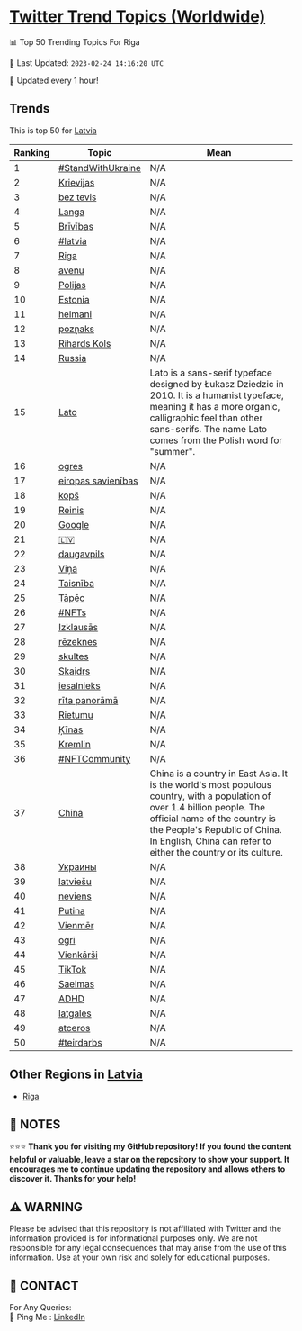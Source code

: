 [Twitter Trend Topics (Worldwide)](https://github.com/ErcinDedeoglu/Twitter-Trend-Topics)
==========


📊 Top 50 Trending Topics For Riga

📆 Last Updated: `2023-02-24 14:16:20 UTC`

🔧 Updated every 1 hour!


## Trends

This is top 50 for [Latvia](</Latvia>)

| Ranking | Topic | Mean |
| ------- | ------------ | ------------ |
| 1 | [#StandWithUkraine](http://twitter.com/search?q=%23StandWithUkraine) | N/A |
| 2 | [Krievijas](http://twitter.com/search?q=Krievijas) | N/A |
| 3 | [bez tevis](http://twitter.com/search?q=bez+tevis) | N/A |
| 4 | [Langa](http://twitter.com/search?q=Langa) | N/A |
| 5 | [Brīvības](http://twitter.com/search?q=Br%c4%abv%c4%abbas) | N/A |
| 6 | [#latvia](http://twitter.com/search?q=%23latvia) | N/A |
| 7 | [Riga](http://twitter.com/search?q=Riga) | N/A |
| 8 | [avenu](http://twitter.com/search?q=avenu) | N/A |
| 9 | [Polijas](http://twitter.com/search?q=Polijas) | N/A |
| 10 | [Estonia](http://twitter.com/search?q=Estonia) | N/A |
| 11 | [helmani](http://twitter.com/search?q=helmani) | N/A |
| 12 | [pozņaks](http://twitter.com/search?q=poz%c5%86aks) | N/A |
| 13 | [Rihards Kols](http://twitter.com/search?q=Rihards+Kols) | N/A |
| 14 | [Russia](http://twitter.com/search?q=Russia) | N/A |
| 15 | [Lato](http://twitter.com/search?q=Lato) | Lato is a sans-serif typeface designed by Łukasz Dziedzic in 2010. It is a humanist typeface, meaning it has a more organic, calligraphic feel than other sans-serifs. The name Lato comes from the Polish word for "summer". |
| 16 | [ogres](http://twitter.com/search?q=ogres) | N/A |
| 17 | [eiropas savienības](http://twitter.com/search?q=eiropas+savien%c4%abbas) | N/A |
| 18 | [kopš](http://twitter.com/search?q=kop%c5%a1) | N/A |
| 19 | [Reinis](http://twitter.com/search?q=Reinis) | N/A |
| 20 | [Google](http://twitter.com/search?q=Google) | N/A |
| 21 | [🇱🇻](http://twitter.com/search?q=%f0%9f%87%b1%f0%9f%87%bb) | N/A |
| 22 | [daugavpils](http://twitter.com/search?q=daugavpils) | N/A |
| 23 | [Viņa](http://twitter.com/search?q=Vi%c5%86a) | N/A |
| 24 | [Taisnība](http://twitter.com/search?q=Taisn%c4%abba) | N/A |
| 25 | [Tāpēc](http://twitter.com/search?q=T%c4%81p%c4%93c) | N/A |
| 26 | [#NFTs](http://twitter.com/search?q=%23NFTs) | N/A |
| 27 | [Izklausās](http://twitter.com/search?q=Izklaus%c4%81s) | N/A |
| 28 | [rēzeknes](http://twitter.com/search?q=r%c4%93zeknes) | N/A |
| 29 | [skultes](http://twitter.com/search?q=skultes) | N/A |
| 30 | [Skaidrs](http://twitter.com/search?q=Skaidrs) | N/A |
| 31 | [iesalnieks](http://twitter.com/search?q=iesalnieks) | N/A |
| 32 | [rīta panorāmā](http://twitter.com/search?q=r%c4%abta+panor%c4%81m%c4%81) | N/A |
| 33 | [Rietumu](http://twitter.com/search?q=Rietumu) | N/A |
| 34 | [Ķīnas](http://twitter.com/search?q=%c4%b6%c4%abnas) | N/A |
| 35 | [Kremlin](http://twitter.com/search?q=Kremlin) | N/A |
| 36 | [#NFTCommunity](http://twitter.com/search?q=%23NFTCommunity) | N/A |
| 37 | [China](http://twitter.com/search?q=China) | China is a country in East Asia. It is the world's most populous country, with a population of over 1.4 billion people. The official name of the country is the People's Republic of China. In English, China can refer to either the country or its culture. |
| 38 | [Украины](http://twitter.com/search?q=%d0%a3%d0%ba%d1%80%d0%b0%d0%b8%d0%bd%d1%8b) | N/A |
| 39 | [latviešu](http://twitter.com/search?q=latvie%c5%a1u) | N/A |
| 40 | [neviens](http://twitter.com/search?q=neviens) | N/A |
| 41 | [Putina](http://twitter.com/search?q=Putina) | N/A |
| 42 | [Vienmēr](http://twitter.com/search?q=Vienm%c4%93r) | N/A |
| 43 | [ogri](http://twitter.com/search?q=ogri) | N/A |
| 44 | [Vienkārši](http://twitter.com/search?q=Vienk%c4%81r%c5%a1i) | N/A |
| 45 | [TikTok](http://twitter.com/search?q=TikTok) | N/A |
| 46 | [Saeimas](http://twitter.com/search?q=Saeimas) | N/A |
| 47 | [ADHD](http://twitter.com/search?q=ADHD) | N/A |
| 48 | [latgales](http://twitter.com/search?q=latgales) | N/A |
| 49 | [atceros](http://twitter.com/search?q=atceros) | N/A |
| 50 | [#teirdarbs](http://twitter.com/search?q=%23teirdarbs) | N/A |



## Other Regions in [Latvia](</Latvia>)

* [Riga](</Latvia/Riga.md>)



## 📝 NOTES

⭐⭐⭐ **Thank you for visiting my GitHub repository! If you found the content helpful or valuable, leave a star on the repository to show your support. It encourages me to continue updating the repository and allows others to discover it. Thanks for your help!**


## ⚠️ WARNING

Please be advised that this repository is not affiliated with Twitter and the information provided is for informational purposes only. We are not responsible for any legal consequences that may arise from the use of this information. Use at your own risk and solely for educational purposes.


## 📨 CONTACT

 For Any Queries:  
            🏓 Ping Me : [LinkedIn](https://www.linkedin.com/in/ercindedeoglu/)
